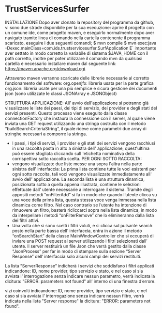 # TrustServicesSurfer
INSTALLAZIONE
Dopo aver clonato la repository del programma da github, vi sono due strade disponibile per la sua esecuzione:
aprire il progetto con un comune ide, come progetto maven, e eseguirlo normalmente
dopo aver navigato tramite linea di comando nella cartella contenente il programma scaricato, eseguire i due seguenti comandi;
$ mvn compile
$ mvn exec:java -Dexec.mainClass=com.ids.trustservicesurfer.SurfApplication
E` importante aver settato in modo corretto la variabile di sistema $JAVA_HOME con il path corretto, inoltre per poter utilizzare il comando mvn da qualsiasi cartella è necessario installare maven dal seguente link: https://maven.apache.org/download.cgi.

Attraverso maven verranno scaricate delle librerie necessarie al corretto funzionamento del software:
org.openjfx: libreria usata per la parte grafica
org.json: libreria usate per una più semplice e sicura gestione dei documenti json (sono utilizzate le classi JSONArray e JSONObject)

STRUTTURA APPLICAZIONE:
All' avvio dell'applicazione si potranno già visualizzare le liste dei paesi, dei tipi di servizio, dei provider e degli stati del servizi presenti.
Questo processo viene eseguito dalla classe connectionFactory che instaura la connessione con il server, al quale viene inviata una GET request utilizzando una stringa costruita con il metodo “buildSearchCriteriaString”, il quale riceve come parametri due array di stringhe necessari a comporre la stringa.


- I paesi, i tipi di servizi, i provider e gli stati dei servizi vengono racchiusi in una raccolta posta in alto a sinistra dell' applicazione, quest'ultima può essere sfogliata cliccando sull 'etichetta nominativa della corrispettiva sotto raccolta scelta.
  PER OGNI SOTTO RACCOLTA:
- vengono visualizzate due liste messe una sopra l'altra nella parte sinistra dell' interfaccia: La prima lista contiene tutte le voci esistenti per ogni sotto raccolta, tali voci vengono visualizzate immediatamente all' avvio dell' applicazione.
  La seconda lista è una struttura dinamica, posizionata sotto a quella appena illustrata, contiene le selezioni effettuate dall' utente necessarie a interrogare il sistema.
  Tramite degli appositi metodi “onFilterAdd”  si fa in modo che quando l’utente clicca su una voce della prima  lista, questa stessa voce venga immessa nella lista dinamica come filtro.
  Nel caso contrario se l’utente ha intenzione di rimuovere un filtro, basterà ricliccarci sopra nella lista dinamica, in modo da interpellare i metodi “onFilterRemove” che lo elimineranno dalla lista dei filtri attivi.
- Una volta che si sono scelti i filtri voluti, e si clicca sul pulsante search posto nella parte bassa dell’ interfaccia, entra in azione il metodo “onSearchStart” della classe MainWindowController che si occuperà di inviare una POST request al server utilizzando i filtri selezionati dall’ utente.
  Il server restituirà un file Json che verrà gestito dalla classe “JsonProcess” per far in modo di stampare sulla sezione “Server Response” dell’ interfaccia solo alcuni campi dei servizi restituiti.

La lista ”ServerResponse” indicherà i servizi che soddisfano i filtri applicati  indicandone: ID, nome provider, tipo servizio e stato, e nel caso si sia avviata l' interrogazione senza indicare nessun parametro, verrà indicata la dicitura: "ERROR: parameters not found" all’ interno di una finestra d’errore.






vizi coinvolti indicandone: ID, nome provider, tipo servizio e stato, e nel caso si sia avviata l' interrogazione senza indicare nessun filtro, verrà indicata nella lista "Server response" la dicitura: "ERROR: parameters not found".